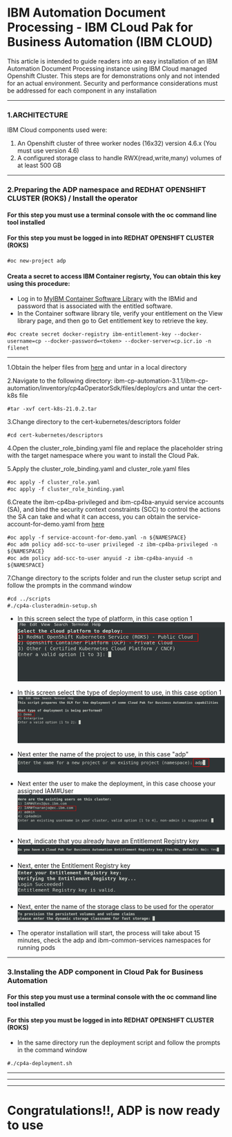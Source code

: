 # IBM Automation Document Processing - IBM CLoud Pak for Business Automation (IBM CLOUD)

This article is intended to guide readers into an easy installation of an IBM Automation Document Processing instance using IBM Cloud managed Openshift Cluster.
This steps are for demonstrations only and not intended for an actual environment. Security and performance considerations must be addressed for each component in any installation

***
### 1.ARCHITECTURE

IBM Cloud components used were:
1. An Openshift cluster of three worker nodes (16x32) version 4.6.x (You must use version 4.6)
2. A configured storage class to handle RWX(read,write,many) volumes of at least 500 GB

***
### 2.Preparing the ADP namespace and REDHAT OPENSHIFT CLUSTER (ROKS) / Install the operator
#### For this step you must use a terminal console with the oc command line tool installed
#### For this step you must be logged in into REDHAT OPENSHIFT CLUSTER (ROKS)
```
#oc new-project adp
```

#### Creata a secret to access IBM Container regisrty, You can obtain this key using this procedure:
* Log in to [MyIBM Container Software Library](https://myibm.ibm.com/products-services/containerlibrary) with the IBMid and password that is associated with the entitled software.
* In the Container software library tile, verify your entitlement on the View library page, and then go to Get entitlement key to retrieve the key. 

```
#oc create secret docker-registry ibm-entitlement-key --docker-username=cp --docker-password=<token> --docker-server=cp.icr.io -n filenet
```
***
1.Obtain the helper files from [here](https://github.com/fxnaranjo/cp4ba-adp/blob/main/helper/ibm-cp-automation-3.1.1.tgz) and untar in a local directory

2.Navigate to the following directory: ibm-cp-automation-3.1.1/ibm-cp-automation/inventory/cp4aOperatorSdk/files/deploy/crs and untar the cert-k8s file
```
#tar -xvf cert-k8s-21.0.2.tar
```

3.Change directory to the cert-kubernetes/descriptors folder
```
#cd cert-kubernetes/descriptors
```

4.Open the cluster_role_binding.yaml file and replace the placeholder string <NAMESPACE> with the target namespace where you want to install the Cloud Pak.
 
5.Apply the cluster_role_binding.yaml and cluster_role.yaml files
```
#oc apply -f cluster_role.yaml
#oc apply -f cluster_role_binding.yaml
```
  
6.Create the ibm-cp4ba-privileged and ibm-cp4ba-anyuid service accounts (SA), and bind the security context constraints (SCC) to control the actions the SA can take and what it can access, you can obtain the service-account-for-demo.yaml from [here](https://github.com/fxnaranjo/cp4ba-adp/blob/main/helper/service-account-for-demo.yaml)
```
#oc apply -f service-account-for-demo.yaml -n ${NAMESPACE}
#oc adm policy add-scc-to-user privileged -z ibm-cp4ba-privileged -n ${NAMESPACE}
#oc adm policy add-scc-to-user anyuid -z ibm-cp4ba-anyuid -n ${NAMESPACE}
```

 7.Change directory to the scripts folder and run the cluster setup script and follow the prompts in the command window
 ```
 #cd ../scripts
 #./cp4a-clusteradmin-setup.sh
 ```
  
* In this screen select the type of platform, in this case option 1
![Cluster2](https://github.com/fxnaranjo/cp4ba-adp//raw/main/images/cluster1.png "Cluster1")
 
* In this screen select the type of deployment to use, in this case option 1
![Cluster2](https://github.com/fxnaranjo/cp4ba-adp//raw/main/images/cluster2.png "Cluster2")
 
* Next enter the name of the project to use, in this case "adp"
![Cluster3](https://github.com/fxnaranjo/cp4ba-adp//raw/main/images/cluster3.png "Cluster3")
 
* Next enter the user to make the deployment, in this case choose your assigned IAM#User
![Cluster4](https://github.com/fxnaranjo/cp4ba-adp//raw/main/images/cluster4.png "Cluster4")
 
* Next, indicate that you already have an Entitlement Registry key
![Cluster5](https://github.com/fxnaranjo/cp4ba-adp//raw/main/images/cluster5.png "Cluster5")

* Next, enter the Entitlement Registry key 
![Cluster6](https://github.com/fxnaranjo/cp4ba-adp//raw/main/images/cluster6.png "Cluster6")
 
* Next, enter the name of the storage class to be used for the operator
![Cluster7](https://github.com/fxnaranjo/cp4ba-adp//raw/main/images/cluster7.png "Cluster7")

* The operator installation will start, the process will take about 15 minutes, check the adp and ibm-common-services namespaces for running pods
 
***
### 3.Instaling the ADP component in Cloud Pak for Business Automation
#### For this step you must use a terminal console with the oc command line tool installed
#### For this step you must be logged in into REDHAT OPENSHIFT CLUSTER (ROKS)
 
* In the same directory run the deployment script and follow the prompts in the command window
 ```
 #./cp4a-deployment.sh
```

***
***
***
# Congratulations!!, ADP is now ready to use
